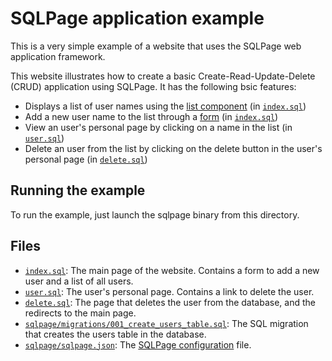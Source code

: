 # SQLPage application example

This is a very simple example of a website that uses the SQLPage web application framework.

This website illustrates how to create a basic Create-Read-Update-Delete (CRUD) application using SQLPage.
It has the following bsic features:

 - Displays a list of user names using the [list component](https://sql.ophir.dev/documentation.sql?component=list#component) (in [`index.sql`](./index.sql#L14-L20))
 - Add a new user name to the list through a [form](https://sql.ophir.dev/documentation.sql?component=form#component) (in [`index.sql`](./index.sql#L1-L9))
 - View an user's personal page by clicking on a name in the list (in [`user.sql`](./user.sql))
 - Delete an user from the list by clicking on the delete button in the user's personal page (in [`delete.sql`](./delete.sql))

## Running the example

To run the example, just launch the sqlpage binary from this directory.

## Files

- [`index.sql`](./index.sql): The main page of the website. Contains a form to add a new user and a list of all users.
- [`user.sql`](./user.sql): The user's personal page. Contains a link to delete the user.
- [`delete.sql`](./delete.sql): The page that deletes the user from the database, and the redirects to the main page.
- [`sqlpage/migrations/001_create_users_table.sql`](./sqlpage/migrations/001_create_users_table.sql): The SQL migration that creates the users table in the database.
- [`sqlpage/sqlpage.json`](./sqlpage/sqlpage.json): The [SQLPage configuration](../../configuration.md) file.
